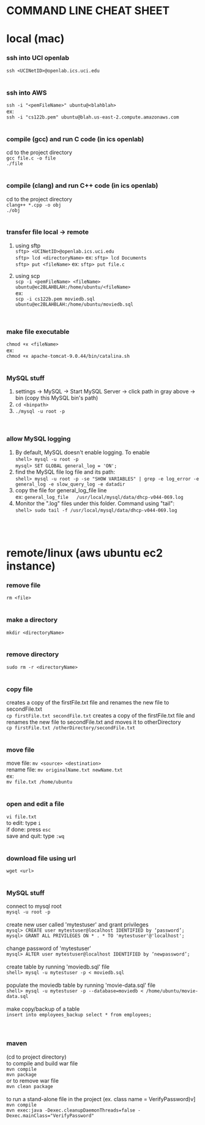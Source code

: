 # COMMAND LINE CHEAT SHEET

# local (mac)
### ssh into UCI openlab<br/>
`ssh <UCINetID>@openlab.ics.uci.edu`<br/>
<br/>

### ssh into AWS<br/>
`ssh -i "<pemFileName>" ubuntu@<blahblah>`<br/>
ex:<br/>
`ssh -i "cs122b.pem" ubuntu@blah.us-east-2.compute.amazonaws.com`<br/>
<br/>

### compile (gcc) and run C code  (in ics openlab) <br/>
cd to the project directory<br/>
`gcc file.c -o file` 	<br/>
`./file`<br/>
<br/>

### compile (clang) and run C++ code (in ics openlab)<br/>
cd to the project directory<br/>
`clang++ *.cpp -o obj` <br/>
`./obj`<br/>
<br/>

### transfer file local -> remote<br/>
1. using sftp <br/>
`sftp> <UCINetID>@openlab.ics.uci.edu`<br/>
`sftp> lcd <directoryName>` 	ex: `sftp> lcd Documents`<br/>
`sftp> put <fileName>`		ex: `sftp> put file.c`<br/>

2. using scp <br/>
`scp -i <pemFileName> <fileName> ubuntu@ec2BLAHBLAH:/home/ubuntu/<fileName>`<br/>
ex:<br/>
`scp -i cs122b.pem moviedb.sql ubuntu@ec2BLAHBLAH:/home/ubuntu/moviedb.sql`<br/>
<br/>

### make file executable<br/>
`chmod +x <fileName>`<br/>
ex: <br/>
`chmod +x apache-tomcat-9.0.44/bin/catalina.sh`<br/>
<br/>

### MySQL stuff<br/>
1. settings -> MySQL -> Start MySQL Server -> click path in gray above -> bin (copy this MySQL bin's path)
2. `cd <binpath>`
3. `./mysql -u root -p`<br/>
<br/>

### allow MySQL logging<br/>
1. By default, MySQL doesn't enable logging. To enable<br/>
`shell> mysql -u root -p`<br/>
`mysql> SET GLOBAL general_log = 'ON';`
2. find the MySQL file log file and its path:<br/>
`shell> mysql -u root -p -se "SHOW VARIABLES" | grep -e log_error -e general_log -e slow_query_log -e datadir`
3. copy the file for general_log_file line <br/>
ex: `general_log_file	/usr/local/mysql/data/dhcp-v044-069.log`
4. Monitor the ".log" files under this folder. Command using "tail":<br/>
`shell> sudo tail -f /usr/local/mysql/data/dhcp-v044-069.log`<br/>
<br/>
<br/>


# remote/linux (aws ubuntu ec2 instance)
### remove file<br/>
`rm <file>`<br/>
<br/>

### make a directory<br/>
`mkdir <directoryName>`<br/>
<br/>

### remove directory<br/>
`sudo rm -r <directoryName>`<br/>
<br/>

### copy file<br/>
creates a copy of the firstFile.txt file and renames the new file to secondFile.txt <br/>
`cp firstFile.txt secondFile.txt`
creates a copy of the firstFile.txt file and renames the new file to secondFile.txt and moves it to otherDirectory <br/>
`cp firstFile.txt /otherDirectory/secondFile.txt`<br/>
<br/>

### move file<br/>
move file: `mv <source> <destination>`<br/>
rename file: `mv originalName.txt newName.txt`<br/>
ex:<br/>
`mv file.txt /home/ubuntu`<br/>
<br/>

### open and edit a file<br/>
`vi file.txt`<br/>
to edit: type `i` 	<br/>
if done: press `esc`<br/>
save and quit: type `:wq` <br/>
<br/>

### download file using url<br/>
`wget <url>`<br/>
<br/>

### MySQL stuff<br/>
connect to mysql root <br/>
`mysql -u root -p` 	<br/>
<br/>
create new user called 'mytestuser' and grant privileges<br/>
`mysql> CREATE user mytestuser@localhost IDENTIFIED by ‘password’;`<br/>
`mysql> GRANT ALL PRIVILEGES ON * . * TO 'mytestuser'@'localhost'; `<br/>
<br/>
change password of 'mytestuser'<br/>
`mysql> ALTER user mytestuser@localhost IDENTIFIED by ‘newpassword’;`<br/>
<br/>
create table by running 'moviedb.sql' file<br/>
`shell> mysql -u mytestuser -p < moviedb.sql`<br/>
<br/>
populate the moviedb table by running 'movie-data.sql' file<br/>
`shell> mysql -u mytestuser -p --database=moviedb < /home/ubuntu/movie-data.sql`<br/>
<br/>
make copy/backup of a table<br/>
`insert into employees_backup select * from employees;`<br/>
<br/>
<br/>
### maven <br/>
(cd to project directory)<br/>
to compile and build war file<br/>
`mvn compile`<br/>
`mvn package`<br/>
or to remove war file <br/>
`mvn clean package`<br/>
<br/>
to run a stand-alone file in the project (ex. class name = VerifyPassword)v]<br/>
`mvn compile`<br/>
`mvn exec:java -Dexec.cleanupDaemonThreads=false -Dexec.mainClass="VerifyPassword"`<br/>
